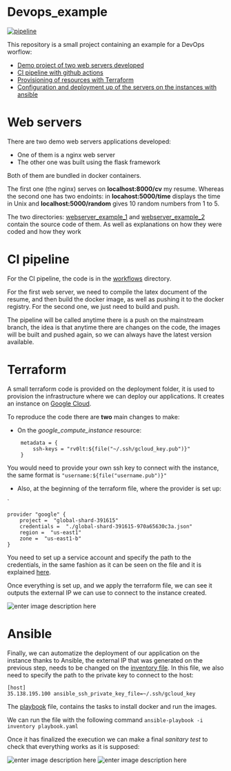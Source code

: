 # Devops_example

[![pipeline](https://github.com/rv0lt/devops_example/actions/workflows/actions.yml/badge.svg)](https://github.com/rv0lt/devops_example/actions/workflows/actions.yml)

This repository is a small project containing an example for a DevOps worflow:

- [Demo project of two web servers developed](#web-servers)
 - [CI pipeline with github actions](#ci-pipeline)
 - [Provisioning of resources with Terraform](#terraform)
 - [Configuration and deployment up of the servers on the instances with ansible](#ansible)

# Web servers

There are two demo web servers applications developed:

 - One of them is a nginx web server
 - The other one was built using the flask framework

Both of them are bundled in docker containers.

The first one (the nginx) serves on **localhost:8000/cv** my resume. Whereas the second one has two endoints: in **locahost:5000/time** displays the time in Unix and **localhost:5000/random** gives 10 random numbers from 1 to 5.

The two directories: [webserver_example_1](https://github.com/rv0lt/devops_example/tree/main/webserver_example_1 "webserver_example_1") and [webserver_example_2](https://github.com/rv0lt/devops_example/tree/main/webserver_example_2 "webserver_example_2") contain the source code of them. As well as explanations on how they were coded and how they work

# CI pipeline

For the CI pipeline, the code is in the [workflows](https://github.com/rv0lt/devops_example/tree/main/.github/workflows) directory.

For the first web server, we need to compile the latex document of the resume, and then build the docker image, as well as pushing it to the docker registry. For the second one, we just need to build and push.

The pipeline will be called anytime there is a push on the mainstream branch, the idea is that anytime there are changes on the code, the images will be built and pushed again, so we can always have the latest version available.

# Terraform

A small terraform code is provided on the deployment folder, it is used to provision the infrastructure where we can deploy our applications. It creates an instance on [Google Cloud](https://cloud.google.com/free/docs/free-cloud-features#compute).

To reproduce the code there are **two** main changes to make:

 - On the *google_compute_instance* resource: 
 
        metadata = { 
	        ssh-keys = "rv0lt:${file("~/.ssh/gcloud_key.pub")}"
        }
 
You would need to provide your own ssh key to connect with the instance, the same format is `"username:${file("username.pub")}"`

 - Also, at the beginning of the terraform file, where the provider is set up:
 
`
	
	provider "google" {
		project =  "global-shard-391615"
		credentials =  "./global-shard-391615-970a65630c3a.json"
		region =  "us-east1"
		zone =  "us-east1-b"
	}

You need to set up a service account and specify the path to the credentials, in the same fashion as it can be seen on the file and it is explained [here](https://developer.hashicorp.com/terraform/tutorials/gcp-get-started/google-cloud-platform-build).

Once everything is set up, and we apply the terraform file, we can see it outputs the external IP we can use to connect to the instance created.

![enter image description here](https://i.imgur.com/cqq82bi.png)
# Ansible

Finally, we can automatize the deployment of our application on the instance thanks to Ansible, the external IP that was generated on the previous step, needs to be changed on the [inventory file](https://github.com/rv0lt/devops_example/blob/main/deployment/ansible/inventory). In this file, we also need to specify the path to the private key to connect to the host:

    [host] 
    35.138.195.100 ansible_ssh_private_key_file=~/.ssh/gcloud_key

The [playbook](https://github.com/rv0lt/devops_example/blob/main/deployment/ansible/playbook.yaml) file, contains the tasks to install docker and run the images. 

We can run the file with the following command `ansible-playbook -i inventory playbook.yaml`

Once it has finalized the execution we can make a final *sanitary test* to check that everything works as it is supposed:


![enter image description here](https://i.imgur.com/eziPG9y.png)
![enter image description here](https://i.imgur.com/8uirrzQ.png)

